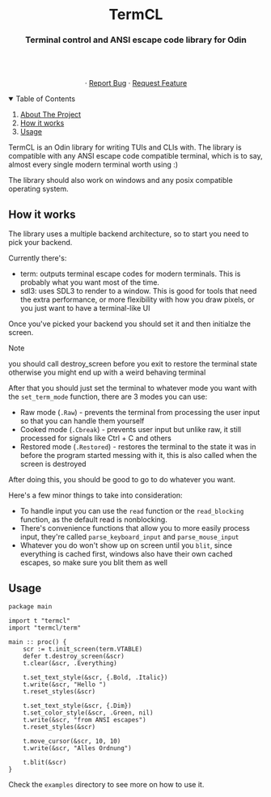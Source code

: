<!-- PROJECT LOGO -->
<br />
<p align="center">
  <h1 align="center">TermCL</h1>
  <h3 align="center">Terminal control and ANSI escape code library for Odin</h3>
  <p align="center">
    <br />
    <!-- TODO: Add docs link later -->
    <!-- <a href="https://github.com/RaphGL/TermCL"><strong>Explore the docs »</strong></a> -->
    <br />
    <br />
    ·
    <a href="https://github.com/RaphGL/TermCL/issues">Report Bug</a>
    ·
    <a href="https://github.com/RaphGL/TermCL/issues">Request Feature</a>
  </p>
</p>

<!-- TABLE OF CONTENTS -->
<details open="open">
  <summary>Table of Contents</summary>
  <ol>
    <li>
      <a href="#about-the-project">About The Project</a>
    </li>
    <li><a href="#how-it-works">How it works</a></li>
    <li><a href="#usage">Usage</a></li>
  </ol>
</details>

<!-- ABOUT THE PROJECT -->

TermCL is an Odin library for writing TUIs and CLIs with.
The library is compatible with any ANSI escape code compatible terminal, which is to say, almost every single modern terminal worth using :)

The library should also work on windows and any posix compatible operating system.

## How it works
The library uses a multiple backend architecture, so to start you need to pick your backend.

Currently there's:
- term: outputs terminal escape codes for modern terminals. This is probably what you want most of the time.
- sdl3: uses SDL3 to render to a window. This is good for tools that need the extra performance, or more flexibility with how you draw pixels, or you just want 
to have a terminal-like UI

Once you've picked your backend you should set it and then initialze the screen.

> [!NOTE]
> you should call destroy_screen before you exit to restore the terminal state otherwise you might end up with a weird behaving terminal

After that you should just set the terminal to whatever mode you want with the `set_term_mode` function, there are 3 modes you can use:
- Raw mode (`.Raw`) - prevents the terminal from processing the user input so that you can handle them yourself
- Cooked mode (`.Cbreak`) - prevents user input but unlike raw, it still processed for signals like Ctrl + C and others
- Restored mode (`.Restored`) - restores the terminal to the state it was in before the program started messing with it, this is also called when the screen is destroyed

After doing this, you should be good to go to do whatever you want.

Here's a few minor things to take into consideration:
- To handle input you can use the `read` function or the `read_blocking` function, as the default read is nonblocking.
- There's convenience functions that allow you to more easily process input, they're called `parse_keyboard_input` and `parse_mouse_input`
- Whatever you do won't show up on screen until you `blit`, since everything is cached first, windows also have their own cached escapes, so make sure you blit them as well

## Usage

```odin
package main

import t "termcl"
import "termcl/term"

main :: proc() {
    scr := t.init_screen(term.VTABLE)
    defer t.destroy_screen(&scr)
    t.clear(&scr, .Everything)

    t.set_text_style(&scr, {.Bold, .Italic})
    t.write(&scr, "Hello ")
    t.reset_styles(&scr)

    t.set_text_style(&scr, {.Dim})
    t.set_color_style(&scr, .Green, nil)
    t.write(&scr, "from ANSI escapes")
    t.reset_styles(&scr)

    t.move_cursor(&scr, 10, 10)
    t.write(&scr, "Alles Ordnung")

    t.blit(&scr)
}
```

Check the `examples` directory to see more on how to use it.  
